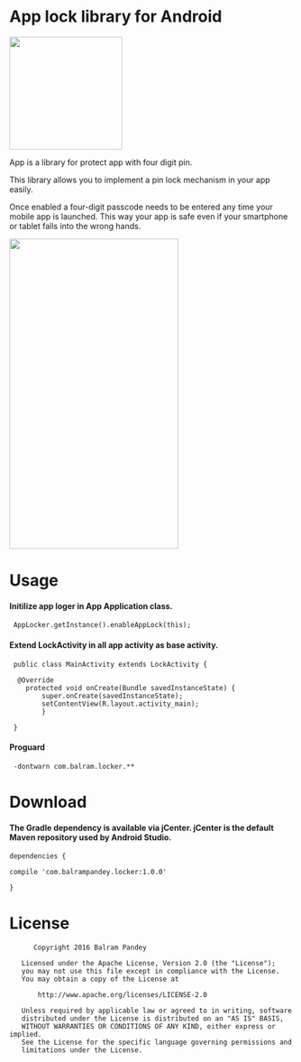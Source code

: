 # App lock library for Android

<img align="center" src='https://raw.githubusercontent.com/balrampandey19/AppLocker/master/Screen/icon.png' width='200' height='200'/>

App is a library for protect app with four digit pin.

This library allows you to implement a pin lock mechanism in your app easily.

Once enabled a four-digit passcode needs to be entered any time your mobile app is launched. This way your app is safe even if your smartphone or tablet falls into the wrong hands.


<img align="center" src='https://raw.githubusercontent.com/balrampandey19/AppLocker/master/Screen/screen.png' width='300' height='550'/>

# Usage


#### Initilize app loger in App Application class.
```
 AppLocker.getInstance().enableAppLock(this);
```

#### Extend LockActivity in all app activity as base activity.

```
 public class MainActivity extends LockActivity {
 
  @Override
    protected void onCreate(Bundle savedInstanceState) {
        super.onCreate(savedInstanceState);
        setContentView(R.layout.activity_main);
        }
 
 }
```
#### Proguard

```
 -dontwarn com.balram.locker.**
```


# Download

#### The Gradle dependency is available via jCenter. jCenter is the default Maven repository used by Android Studio.


```
dependencies {

compile 'com.balrampandey.locker:1.0.0'

}

```

# License

```
      Copyright 2016 Balram Pandey

   Licensed under the Apache License, Version 2.0 (the "License");
   you may not use this file except in compliance with the License.
   You may obtain a copy of the License at

       http://www.apache.org/licenses/LICENSE-2.0

   Unless required by applicable law or agreed to in writing, software
   distributed under the License is distributed on an "AS IS" BASIS,
   WITHOUT WARRANTIES OR CONDITIONS OF ANY KIND, either express or implied.
   See the License for the specific language governing permissions and
   limitations under the License.

```




